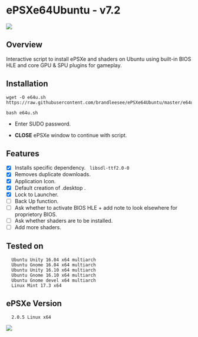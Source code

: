 # ePSXe64Ubuntu - v7.2

![](http://i.imgur.com/2Bw3iLS.png)

## Overview

Interactive script to install ePSXe and shaders on Ubuntu using built-in BIOS HLE and core GPU & SPU plugins for gameplay.

## Installation

```
wget -O e64u.sh https://raw.githubusercontent.com/brandleesee/ePSXe64Ubuntu/master/e64u.sh

bash e64u.sh
```

* Enter SUDO password.

* **CLOSE** ePSXe window to continue with script. 
 
## Features

- [x] Installs specific dependency.  `  libsdl-ttf2.0-0  `
- [x] Removes duplicate downloads.
- [x] Application Icon.
- [x] Default creation of .desktop .
- [x] Lock to Launcher.
- [ ] Back Up function.
- [ ] Ask whether to activate BIOS HLE + add note to look elsewhere for proprietory BIOS.
- [ ] Ask whether shaders are to be installed.
- [ ] Add more shaders.

## Tested on 

```
  Ubuntu Unity 16.04 x64 multiarch
  Ubuntu Gnome 16.04 x64 multiarch
  Ubuntu Unity 16.10 x64 multiarch
  Ubuntu Gnome 16.10 x64 multiarch
  Ubuntu Gnome devel x64 multiarch
  Linux Mint 17.3 x64
```

## ePSXe Version

```
  2.0.5 Linux x64
```

![](http://i.imgur.com/fRardY8.gif)
